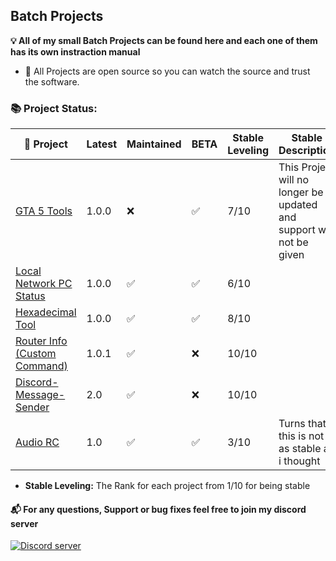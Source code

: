 ## Batch Projects 
**💡 All of my small Batch Projects can be found here and each one of them has its own instraction manual**
- 🔑 All Projects are open source so you can watch the source and trust the software.

### 📚 Project Status:

|🎦 Project | Latest | Maintained | BETA | Stable Leveling | Stable Description |
|--|--|--|--|--|--|
| [GTA 5 Tools](https://github.com/agamsol/Batch-Projects/tree/main/GTA%205%20Tools) | 1.0.0 | ❌ | ✅ | 7️/10 | This Project will no longer be updated and support will not be given | 
| [Local Network PC Status](https://github.com/agamsol/Batch-Projects/tree/main/Local%20Network%20Computer%20Status) | 1.0.0 | ✅ | ✅ | 6/10 |
| [Hexadecimal Tool](https://github.com/agamsol/Batch-Projects/tree/main/Hexadecimal%20Tool) | 1.0.0 | ✅ | ✅ | 8/10 | 
| [Router Info (Custom Command)](https://github.com/agamsol/Batch-Projects/tree/main/Router-Info) | 1.0.1 | ✅ | ❌ | 10/10 |
| [Discord-Message-Sender](https://github.com/agamsol/Batch-Projects/tree/main/Discord-Message-Sender) | 2.0 | ✅ | ❌ | 10/10 |
| [Audio RC](https://github.com/agamsol/Batch-Projects/tree/main/Audio%20RC) | 1.0 | ✅ | ✅ | 3/10 | Turns that this is not as stable as i thought |

- **Stable Leveling:** The Rank for each project from 1/10 for being stable

#### 📬 For any questions, Support or bug fixes feel free to join my discord server 
<a href="https://discord.gg/8cPbBDF9"><img src="https://discordapp.com/api/guilds/847314160944939008/widget.png?style=banner3" alt="Discord server"></a>
